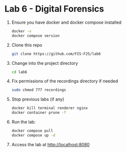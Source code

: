 # Lab 6 - Digital Forensics

1. Ensure you have docker and docker compose installed

    ```bash
    docker -v
    docker compose version
    ```

2. Clone this repo

    ```bash
    git clone https://github.com/FIS-F25/lab6
    ```

3. Change into the project directory

    ```bash
    cd lab6
    ```

4. Fix permissions of the recordings directory if needed

    ```bash
    sudo chmod 777 recordings
    ```

5. Stop previous labs (if any)

    ```bash
    docker kill terminal renderer nginx
    docker container prune -f
    ```

6. Run the lab:

    ```bash
    docker compose pull
    docker compose up -d
    ```

7. Access the lab at <http://localhost:8080>
